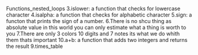  Functions_nested_loops
3.islower:
a function that checks for lowercase character
4.isalpha:
a function that checks for alphabetic character
5.sign:
a functon that prints the sign of a number.
6.There is no shcu thing as absolute value in this world you can only estimate what a thing is worth to you
7.There are only 3 colors 10 digits and 7 notes its what we do whith them thats important
10.a+b:
a function that adds two integers and returns the result
9.times_table
